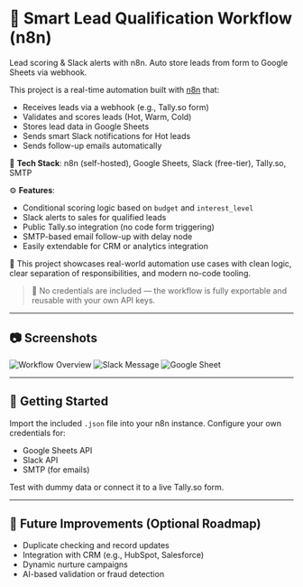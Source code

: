 # 🔁 Smart Lead Qualification Workflow (n8n)
Lead scoring &amp; Slack alerts with n8n. Auto store leads from form to Google Sheets via webhook.

This project is a real-time automation built with [n8n](https://n8n.io/) that:

- Receives leads via a webhook (e.g., Tally.so form)
- Validates and scores leads (Hot, Warm, Cold)
- Stores lead data in Google Sheets
- Sends smart Slack notifications for Hot leads
- Sends follow-up emails automatically

🧰 **Tech Stack**: n8n (self-hosted), Google Sheets, Slack (free-tier), Tally.so, SMTP

⚙️ **Features**:
- Conditional scoring logic based on `budget` and `interest_level`
- Slack alerts to sales for qualified leads
- Public Tally.so integration (no code form triggering)
- SMTP-based email follow-up with delay node
- Easily extendable for CRM or analytics integration

📌 This project showcases real-world automation use cases with clean logic, clear separation of responsibilities, and modern no-code tooling.

> 📎 No credentials are included — the workflow is fully exportable and reusable with your own API keys.

---

## 📷 Screenshots

![Workflow Overview](./docs/workflow_diagram.png)
![Slack Message](./docs/slack_message_sample.png)
![Google Sheet](./docs/google_sheet_example.png)

---

## 🚀 Getting Started

Import the included `.json` file into your n8n instance. Configure your own credentials for:

- Google Sheets API
- Slack API
- SMTP (for emails)

Test with dummy data or connect it to a live Tally.so form.

---

## 📘 Future Improvements (Optional Roadmap)

- Duplicate checking and record updates
- Integration with CRM (e.g., HubSpot, Salesforce)
- Dynamic nurture campaigns
- AI-based validation or fraud detection
